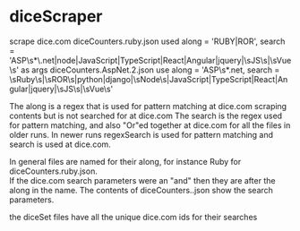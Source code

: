 # diceScraper
scrape dice.com
diceCounters.ruby.json used along = 'RUBY|ROR', search = 'ASP\\s*\\.net|node|JavaScript|TypeScript|React|Angular|jquery|\\sJS\\s|\\sVue\\s' as args
diceCounters.AspNet.2.json use along = 'ASP\s*\.net, search = \\sRuby\\s|\\sROR\\s|python|django|\\sNode\\s|JavaScript|TypeScript|React|Angular|jquery|\\sJS\\s|\\sVue\\s'

The along is a regex that is used for pattern matching at dice.com scraping contents but is not searched for at dice.com
The search is the regex used for pattern matching, and also "Or"ed together at dice.com for all the files in older 
runs. In newer runs regexSearch is used for pattern matching and search is used at dice.com.  


In general files are named for their along, for instance Ruby for diceCounters.ruby.json.    
If the dice.com search parameters were an "and" then they are after the along in the name.
The contents of diceCounters.<along>.json show the search parameters.


the diceSet files have all the unique dice.com ids for their searches
